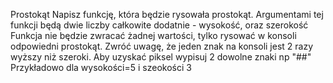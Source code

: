 Prostokąt
Napisz funkcję, która będzie rysowała prostokąt. Argumentami tej funkcji będą dwie liczby całkowite dodatnie - wysokość, oraz szerokość
Funkcja nie będzie zwracać żadnej wartości, tylko rysować w konsoli odpowiedni prostokąt.
Zwróć uwagę, że jeden znak na konsoli jest 2 razy wyższy niż szeroki. Aby uzyskać piksel wypisuj 2 dowolne znaki np "##" Przykładowo dla wysokości=5 i szeokości 3
######
######
######
######
######